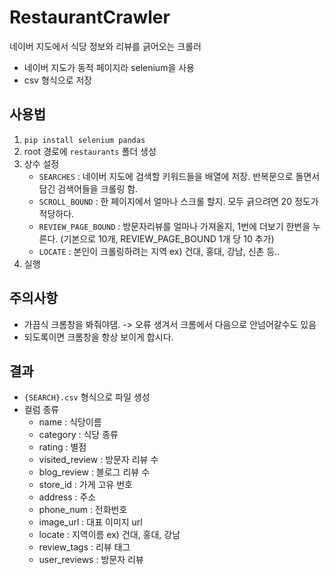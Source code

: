 # RestaurantCrawler

네이버 지도에서 식당 정보와 리뷰를 긁어오는 크롤러

- 네이버 지도가 동적 페이지라 selenium을 사용
- csv 형식으로 저장

## 사용법

1. `pip install selenium pandas`
2. root 경로에 `restaurants` 폴더 생성
3. 상수 설정
   - `SEARCHES` : 네이버 지도에 검색할 키워드들을 배열에 저장. 반복문으로 돌면서 담긴 검색어들을 크롤링 함.
   - `SCROLL_BOUND` : 한 페이지에서 얼마나 스크롤 할지. 모두 긁으려면 20 정도가 적당하다.
   - `REVIEW_PAGE_BOUND` : 방문자리뷰를 얼마나 가져올지, 1번에 더보기 한번을 누른다. (기본으로 10개, REVIEW_PAGE_BOUND 1개 당 10 추가)
   - `LOCATE` : 본인이 크롤링하려는 지역 ex) 건대, 홍대, 강남, 신촌 등..
4. 실행

## 주의사항

- 가끔식 크롬창을 봐줘야댐. -> 오류 생겨서 크롬에서 다음으로 안넘어갈수도 있음
- 되도록이면 크롬창을 항상 보이게 합시다.

## 결과

- `{SEARCH}.csv` 형식으로 파일 생성
- 컬럼 종류
  - name : 식당이름
  - category : 식당 종류
  - rating : 별점
  - visited_review : 방문자 리뷰 수
  - blog_review : 블로그 리뷰 수
  - store_id : 가게 고유 번호
  - address : 주소
  - phone_num : 전화번호
  - image_url : 대표 이미지 url
  - locate : 지역이름 ex) 건대, 홍대, 강남
  - review_tags : 리뷰 태그
  - user_reviews : 방문자 리뷰
